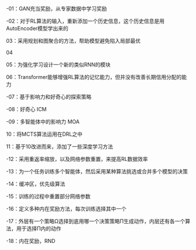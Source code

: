 -01：GAN充当奖励，从专家数据中学习奖励

-02：对于RL算法的输入，重新添加一个历史信息，这个历史信息是用AutoEncoder模型学出来的

03：采用规划和图聚合的方法，帮助模型避免陷入局部最优

04

05：为强化学习设计一个新的类似RNN的模块

06：Transformer能够增强RL算法的记忆能力，但并没有改善长期信用分配的能力

-07：基于影响力和好奇心的探索策略

-08：好奇心 ICM

-09：多智能体中的影响力 MOA

10：将MCTS算法运用在DRL之中

11：基于10改进而来，添加了一些深度学习方法

-12：采用重返率缩放，以及网络参数重置，来提高RL数据效率

-13：为一个任务训练多个智能体，然后采用某种算法挑选或合并多个模型的决策

-14：缓冲区，优先级算法

-15：训练的过程中重置部分网络参数

-16：定义多种内在奖励方法，每次训练选择其中一个

-17：外层有一个策略Ω选择到底用哪一个决策策略Π生成动作，内层还有各一个算法，用于选择Π内的动作

-18：内在奖励，RND
